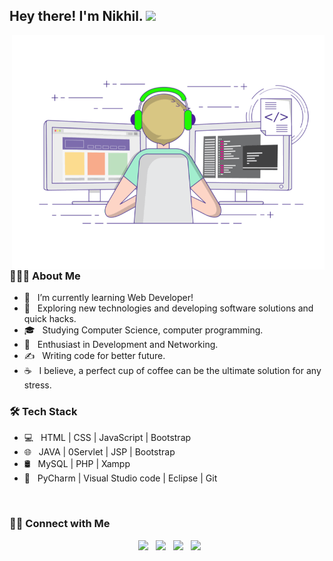 <h2> Hey there! I'm Nikhil. <img src="https://github.com/souvikguria98/souvikguria98/blob/master/Hi.gif" width="25"></h2>
<img align="right" alt="GIF" src="https://raw.githubusercontent.com/devSouvik/devSouvik/master/gif3.gif" width="500"/>

<h3> 👨🏻‍💻 About Me </h3>

- 🔭 &nbsp; I’m currently learning Web Developer!
- 🤔 &nbsp; Exploring new technologies and developing software solutions and quick hacks.
- 🎓 &nbsp; Studying Computer Science, computer programming.
- 🌱 &nbsp; Enthusiast in Development and Networking.
- ✍️ &nbsp; Writing code for better future.
- ☕ &nbsp; I believe, a perfect cup of coffee can be the ultimate solution for any stress. 

<h3>🛠 Tech Stack</h3>

- 💻 &nbsp; HTML | CSS | JavaScript | Bootstrap
- 🌐 &nbsp; JAVA | 0Servlet | JSP | Bootstrap 
- 🛢 &nbsp; MySQL | PHP | Xampp
- 🔧 &nbsp; PyCharm | Visual Studio code | Eclipse | Git

<br>



<h3> 🤝🏻 Connect with Me </h3>

<p align="center">
&nbsp; <a href="https://twitter.com/nsnikhil200" target="_blank" rel="noopener noreferrer"><img src="https://img.icons8.com/plasticine/100/000000/twitter.png" width="50" /></a>  
&nbsp; <a href="https://www.instagram.com/leo_nikhil7/" target="_blank" rel="noopener noreferrer"><img src="https://img.icons8.com/plasticine/100/000000/instagram-new.png" width="50" /></a>  
&nbsp; <a href="https://www.linkedin.com/in/nikhil-sharma-42996a204/" target="_blank" rel="noopener noreferrer"><img src="https://img.icons8.com/plasticine/100/000000/linkedin.png" width="50" /></a>
&nbsp; <a href="mailto:learnerxnikhil@gmail.com" target="_blank" rel="noopener noreferrer"><img src="https://img.icons8.com/plasticine/100/000000/gmail.png"  width="50" /></a>
</p>

